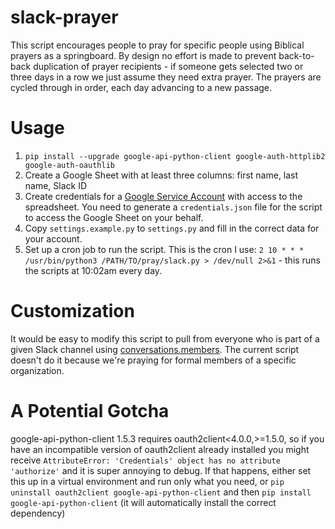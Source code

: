 # slack-prayer
This script encourages people to pray for specific people using Biblical prayers as a springboard. By design no effort is made to prevent back-to-back duplication of prayer recipients - if someone gets selected two or three days in a row we just assume they need extra prayer. The prayers are cycled through in order, each day advancing to a new passage.

# Usage
1) `pip install --upgrade google-api-python-client google-auth-httplib2 google-auth-oauthlib`
2) Create a Google Sheet with at least three columns: first name, last name, Slack ID
3) Create credentials for a [Google Service Account](https://developers.google.com/workspace/guides/create-credentials) with access to the spreadsheet. You need to generate a `credentials.json` file for the script to access the Google Sheet on your behalf.
4) Copy `settings.example.py` to `settings.py` and fill in the correct data for your account.
5) Set up a cron job to run the script. This is the cron I use: `2 10 * * * /usr/bin/python3 /PATH/TO/pray/slack.py > /dev/null 2>&1` - this runs the scripts at 10:02am every day.

# Customization
It would be easy to modify this script to pull from everyone who is part of a given Slack channel using [conversations.members](https://api.slack.com/methods/conversations.members). The current script doesn't do it because we're praying for formal members of a specific organization.

# A Potential Gotcha
google-api-python-client 1.5.3 requires oauth2client<4.0.0,>=1.5.0, so if you have an incompatible version of oauth2client already installed you might receive `AttributeError: 'Credentials' object has no attribute 'authorize'` and it is super annoying to debug. If that happens, either set this up in a virtual environment and run only what you need, or `pip uninstall oauth2client google-api-python-client` and then `pip install google-api-python-client` (it will automatically install the correct dependency)
